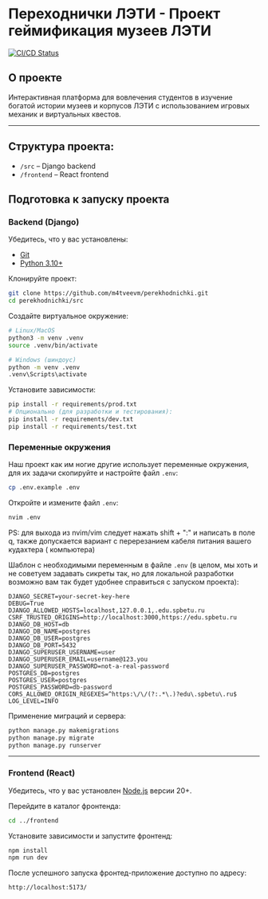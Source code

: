 # Переходнички ЛЭТИ - Проект геймификация музеев ЛЭТИ

[![CI/CD Status](https://github.com/m4tveevm/perekhodnichki/actions/workflows/CI.yml/badge.svg)](https://github.com/m4tveevm/perekhodnichki/actions)

## О проекте

Интерактивная платформа для вовлечения студентов в изучение богатой истории
музеев и корпусов ЛЭТИ с использованием игровых механик и виртуальных квестов.

---

## Структура проекта:

- `/src` – Django backend
- `/frontend` – React frontend

## Подготовка к запуску проекта

### Backend (Django)

Убедитесь, что у вас установлены:

- [Git](https://git-scm.com/downloads)
- [Python 3.10+](https://www.python.org)

Клонируйте проект:

```sh
git clone https://github.com/m4tveevm/perekhodnichki.git
cd perekhodnichki/src
```

Создайте виртуальное окружение:

```sh
# Linux/MacOS
python3 -m venv .venv
source .venv/bin/activate

# Windows (шиндоус)
python -m venv .venv
.venv\Scripts\activate
```

Установите зависимости:

```sh
pip install -r requirements/prod.txt
# Опционально (для разработки и тестирования):
pip install -r requirements/dev.txt
pip install -r requirements/test.txt
```

### Переменные окружения

Наш проект как им ногие другие использует переменные окружения, для их задачи
скопируйте и настройте файл `.env`:

```sh
cp .env.example .env
```

Откройте и измените файл `.env`:

```sh
nvim .env
```

PS: для выхода из nvim/vim следует нажать shift + ":" и написать в поле q,
также допускается вариант с перерезанием кабеля питания вашего кудахтера (
компьютера)

Шаблон с необходимыми переменным в файле `.env` (в целом, мы хоть и не советуем
задавать сикреты так, но для локальной разработки возможно вам так будет удобнее
справиться с запуском проекта):

```env
DJANGO_SECRET=your-secret-key-here
DEBUG=True
DJANGO_ALLOWED_HOSTS=localhost,127.0.0.1,.edu.spbetu.ru
CSRF_TRUSTED_ORIGINS=http://localhost:3000,https://edu.spbetu.ru
DJANGO_DB_HOST=db
DJANGO_DB_NAME=postgres
DJANGO_DB_USER=postgres
DJANGO_DB_PORT=5432
DJANGO_SUPERUSER_USERNAME=user
DJANGO_SUPERUSER_EMAIL=username@123.you
DJANGO_SUPERUSER_PASSWORD=not-a-real-password
POSTGRES_DB=postgres
POSTGRES_USER=postgres
POSTGRES_PASSWORD=db-password
CORS_ALLOWED_ORIGIN_REGEXES=^https:\/\/(?:.*\.)?edu\.spbetu\.ru$
LOG_LEVEL=INFO
```

Применение миграций и сервера:

```sh
python manage.py makemigrations
python manage.py migrate
python manage.py runserver
```

---

### Frontend (React)

Убедитесь, что у вас установлен [Node.js](https://nodejs.org/) версии 20+.

Перейдите в каталог фронтенда:

```sh
cd ../frontend
```

Установите зависимости и запустите фронтенд:

```sh
npm install
npm run dev
```

После успешного запуска фронтед-приложение доступно по адресу:

```
http://localhost:5173/
```
